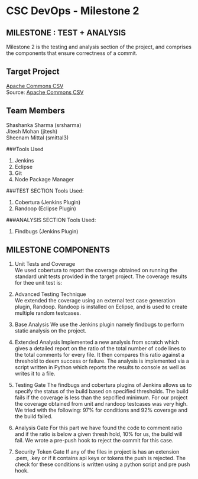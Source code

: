 <!---
 Licensed to the Apache Software Foundation (ASF) under one or more
 contributor license agreements.  See the NOTICE file distributed with
 this work for additional information regarding copyright ownership.
 The ASF licenses this file to You under the Apache License, Version 2.0
 (the "License"); you may not use this file except in compliance with
 the License.  You may obtain a copy of the License at

      http://www.apache.org/licenses/LICENSE-2.0

 Unless required by applicable law or agreed to in writing, software
 distributed under the License is distributed on an "AS IS" BASIS,
 WITHOUT WARRANTIES OR CONDITIONS OF ANY KIND, either express or implied.
 See the License for the specific language governing permissions and
 limitations under the License.
-->
<!---
 +======================================================================+
 |****                                                              ****|
 |****      THIS FILE IS GENERATED BY THE COMMONS BUILD PLUGIN      ****|
 |****                    DO NOT EDIT DIRECTLY                      ****|
 |****                                                              ****|
 +======================================================================+
 | TEMPLATE FILE: readme-md-template.md                                 |
 | commons-build-plugin/trunk/src/main/resources/commons-xdoc-templates |
 +======================================================================+
 |                                                                      |
 | 1) Re-generate using: mvn commons:readme-md                          |
 |                                                                      |
 | 2) Set the following properties in the component's pom:              |
 |    - commons.componentid (required, alphabetic, lower case)          |
 |    - commons.release.version (required)                              |
 |                                                                      |
 | 3) Example Properties                                                |
 |                                                                      |
 |  <properties>                                                        |
 |    <commons.componentid>math</commons.componentid>                   |
 |    <commons.release.version>1.2</commons.release.version>            |
 |  </properties>                                                       |
 |                                                                      |
 +======================================================================+
--->
CSC DevOps - Milestone 2
===================
MILESTONE : TEST + ANALYSIS
--------------------------
Milestone 2 is the testing and analysis section of the project, and comprises the components that ensure correctness of a commit.

Target Project
--------------
[Apache Commons CSV](http://commons.apache.org/proper/commons-csv/)  
Source: [Apache Commons CSV](https://github.com/apache/commons-csv)

Team Members
------------
Shashanka Sharma (srsharma)  
Jitesh Mohan (jitesh)  
Sheenam Mittal (smittal3)  

###Tools Used
1. Jenkins
2. Eclipse
3. Git
4. Node Package Manager

###TEST SECTION
Tools Used:  
1. Cobertura (Jenkins Plugin)  
2. Randoop (Eclipse Plugin)  

###ANALYSIS SECTION
Tools Used:  
1. Findbugs (Jenkins Plugin)  

MILESTONE COMPONENTS
--------------------
1. Unit Tests and Coverage  
We used cobertura to report the coverage obtained on running the standard unit tests provided in the target project. The coverage results for thee unit test is:  

2. Advanced Testing Technique  
We extended the coverage using an external test case generation plugin, Randoop. Randoop is installed on Eclipse, and is used to create multiple random testcases.

3. Base Analysis
We use the Jenkins plugin namely findbugs to perform static analysis on the project.

4. Extended Analysis
Implemented a new analysis from scratch which gives a detailed report on the ratio of the total number of code lines to the total comments for every file. It then compares this ratio against a threshold to deem success or failure. The analysis is implemented via a script written in Python which reports the results to console as well as writes it to a file.

5. Testing Gate
The findbugs and cobertura plugins of Jenkins allows us to specify the status of the build based on specified thresholds. The build fails if the coverage is less than the sepcified minimum. For our project the coverage obtained from unit and randoop testcases was very high. We tried with the following: 97% for conditions and 92% coverage and the build failed.

6. Analysis Gate
For this part we have found the code to comment ratio and if the ratio is below a given thresh hold, 10% for us, the build will fail. We wrote a pre-push hook to reject the commit for this case.

7. Security Token Gate
If any of the files in project is has an extension .pem, .key  or if it contains api keys or tokens the push is rejected. The check for these conditions is written using a python script and pre push hook.
